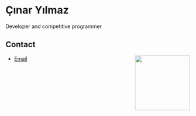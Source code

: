 # Çınar Yılmaz
Developer and competitive programmer

## Contact
<img src="https://avatars.githubusercontent.com/u/79412062" align="right" width="150px" />

* [Email](mailto:cinaryilmaz.gnu@gmail.com)
